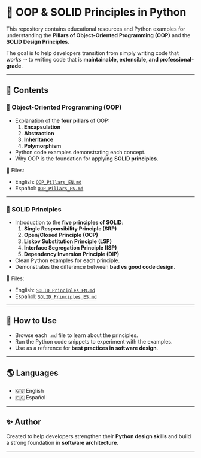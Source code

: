# 📘 OOP & SOLID Principles in Python  

This repository contains educational resources and Python examples for understanding the **Pillars of Object-Oriented Programming (OOP)** and the **SOLID Design Principles**.  

The goal is to help developers transition from simply writing code that *works* ➝ to writing code that is **maintainable, extensible, and professional-grade**.  

---

## 📂 Contents  

### 🔹 Object-Oriented Programming (OOP)
- Explanation of the **four pillars** of OOP:  
  1. **Encapsulation**  
  2. **Abstraction**  
  3. **Inheritance**  
  4. **Polymorphism**  
- Python code examples demonstrating each concept.  
- Why OOP is the foundation for applying **SOLID principles**.  

📄 Files: 
- English: [`OOP_Pillars_EN.md`](https://github.com/AitorPereira/OOP-and-SOLID/blob/main/OOP%20Pillars/OOP_EN.md)
- Español: [`OOP_Pillars_ES.md`](https://github.com/AitorPereira/OOP-and-SOLID/blob/main/OOP%20Pillars/OOP_ES.md)
---

### 🔹 SOLID Principles
- Introduction to the **five principles of SOLID**:  
  1. **Single Responsibility Principle (SRP)**  
  2. **Open/Closed Principle (OCP)**  
  3. **Liskov Substitution Principle (LSP)**  
  4. **Interface Segregation Principle (ISP)**  
  5. **Dependency Inversion Principle (DIP)**  
- Clean Python examples for each principle.  
- Demonstrates the difference between **bad vs good code design**.  

📄 Files:  
- English: [`SOLID_Principles_EN.md`](https://github.com/AitorPereira/OOP-and-SOLID/blob/main/SOLID/SOLID_EN.md) 
- Español: [`SOLID_Principles_ES.md`](https://github.com/AitorPereira/OOP-and-SOLID/blob/main/SOLID/SOLID_ES.md)

---

## 🚀 How to Use
- Browse each `.md` file to learn about the principles.  
- Run the Python code snippets to experiment with the examples.  
- Use as a reference for **best practices in software design**.  

---

## 🌎 Languages
- 🇬🇧 English  
- 🇪🇸 Español  

---

## ✨ Author
Created to help developers strengthen their **Python design skills** and build a strong foundation in **software architecture**.  

---
